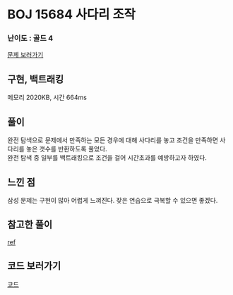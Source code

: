 # BOJ 15684 사다리 조작
 

### 난이도 : 골드 4
[문제 보러가기](https://www.acmicpc.net/problem/15684)



## 구현, 백트래킹
메모리 	2020KB, 시간 664ms


## 풀이
완전 탐색으로 문제에서 만족하는 모든 경우에 대해 사다리를 놓고 조건을 만족하면 사다리를 놓은 갯수를 반환하도록 풀었다.  
완전 탐색 중 일부를 백트래킹으로 조건을 걸어 시간초과를 예방하고자 하였다.  

## 느낀 점
삼성 문제는 구현이 많아 어렵게 느껴진다. 잦은 연습으로 극복할 수 있으면 좋겠다. 

## 참고한 풀이
[ref](https://artjjong.tistory.com/67)

## 코드 보러가기
[코드](./boj15684.cpp)
